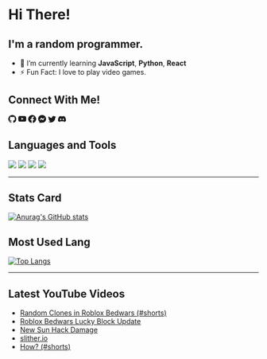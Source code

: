 # Hi There!
## I'm a random programmer.
- 🌱 I’m currently learning **JavaScript**, **Python**, **React**
- ⚡ Fun Fact: I love to play video games.
## Connect With Me!
[<svg xmlns="http://www.w3.org/2000/svg" width="16" height="16" fill="currentColor" class="bi bi-github" viewBox="0 0 16 16">
  <path d="M8 0C3.58 0 0 3.58 0 8c0 3.54 2.29 6.53 5.47 7.59.4.07.55-.17.55-.38 0-.19-.01-.82-.01-1.49-2.01.37-2.53-.49-2.69-.94-.09-.23-.48-.94-.82-1.13-.28-.15-.68-.52-.01-.53.63-.01 1.08.58 1.23.82.72 1.21 1.87.87 2.33.66.07-.52.28-.87.51-1.07-1.78-.2-3.64-.89-3.64-3.95 0-.87.31-1.59.82-2.15-.08-.2-.36-1.02.08-2.12 0 0 .67-.21 2.2.82.64-.18 1.32-.27 2-.27.68 0 1.36.09 2 .27 1.53-1.04 2.2-.82 2.2-.82.44 1.1.16 1.92.08 2.12.51.56.82 1.27.82 2.15 0 3.07-1.87 3.75-3.65 3.95.29.25.54.73.54 1.48 0 1.07-.01 1.93-.01 2.2 0 .21.15.46.55.38A8.012 8.012 0 0 0 16 8c0-4.42-3.58-8-8-8z"/>
</svg>](https://github.com/Minecraft55665/)
[<svg xmlns="http://www.w3.org/2000/svg" width="16" height="16" fill="currentColor" class="bi bi-youtube" viewBox="0 0 16 16">
  <path d="M8.051 1.999h.089c.822.003 4.987.033 6.11.335a2.01 2.01 0 0 1 1.415 1.42c.101.38.172.883.22 1.402l.01.104.022.26.008.104c.065.914.073 1.77.074 1.957v.075c-.001.194-.01 1.108-.082 2.06l-.008.105-.009.104c-.05.572-.124 1.14-.235 1.558a2.007 2.007 0 0 1-1.415 1.42c-1.16.312-5.569.334-6.18.335h-.142c-.309 0-1.587-.006-2.927-.052l-.17-.006-.087-.004-.171-.007-.171-.007c-1.11-.049-2.167-.128-2.654-.26a2.007 2.007 0 0 1-1.415-1.419c-.111-.417-.185-.986-.235-1.558L.09 9.82l-.008-.104A31.4 31.4 0 0 1 0 7.68v-.123c.002-.215.01-.958.064-1.778l.007-.103.003-.052.008-.104.022-.26.01-.104c.048-.519.119-1.023.22-1.402a2.007 2.007 0 0 1 1.415-1.42c.487-.13 1.544-.21 2.654-.26l.17-.007.172-.006.086-.003.171-.007A99.788 99.788 0 0 1 7.858 2h.193zM6.4 5.209v4.818l4.157-2.408L6.4 5.209z"/>
</svg>](https://bit.do/duddleisa1)
[<svg xmlns="http://www.w3.org/2000/svg" width="16" height="16" fill="currentColor" class="bi bi-facebook" viewBox="0 0 16 16">
  <path d="M16 8.049c0-4.446-3.582-8.05-8-8.05C3.58 0-.002 3.603-.002 8.05c0 4.017 2.926 7.347 6.75 7.951v-5.625h-2.03V8.05H6.75V6.275c0-2.017 1.195-3.131 3.022-3.131.876 0 1.791.157 1.791.157v1.98h-1.009c-.993 0-1.303.621-1.303 1.258v1.51h2.218l-.354 2.326H9.25V16c3.824-.604 6.75-3.934 6.75-7.951z"/>
</svg>](https://facebook.com/duddleisa1)
[<svg xmlns="http://www.w3.org/2000/svg" width="16" height="16" fill="currentColor" class="bi bi-messenger" viewBox="0 0 16 16">
  <path d="M0 7.76C0 3.301 3.493 0 8 0s8 3.301 8 7.76-3.493 7.76-8 7.76c-.81 0-1.586-.107-2.316-.307a.639.639 0 0 0-.427.03l-1.588.702a.64.64 0 0 1-.898-.566l-.044-1.423a.639.639 0 0 0-.215-.456C.956 12.108 0 10.092 0 7.76zm5.546-1.459-2.35 3.728c-.225.358.214.761.551.506l2.525-1.916a.48.48 0 0 1 .578-.002l1.869 1.402a1.2 1.2 0 0 0 1.735-.32l2.35-3.728c.226-.358-.214-.761-.551-.506L9.728 7.381a.48.48 0 0 1-.578.002L7.281 5.98a1.2 1.2 0 0 0-1.735.32z"/>
</svg>](https://m.me/duddleisa1)
[<svg xmlns="http://www.w3.org/2000/svg" width="16" height="16" fill="currentColor" class="bi bi-twitter" viewBox="0 0 16 16">
  <path d="M5.026 15c6.038 0 9.341-5.003 9.341-9.334 0-.14 0-.282-.006-.422A6.685 6.685 0 0 0 16 3.542a6.658 6.658 0 0 1-1.889.518 3.301 3.301 0 0 0 1.447-1.817 6.533 6.533 0 0 1-2.087.793A3.286 3.286 0 0 0 7.875 6.03a9.325 9.325 0 0 1-6.767-3.429 3.289 3.289 0 0 0 1.018 4.382A3.323 3.323 0 0 1 .64 6.575v.045a3.288 3.288 0 0 0 2.632 3.218 3.203 3.203 0 0 1-.865.115 3.23 3.23 0 0 1-.614-.057 3.283 3.283 0 0 0 3.067 2.277A6.588 6.588 0 0 1 .78 13.58a6.32 6.32 0 0 1-.78-.045A9.344 9.344 0 0 0 5.026 15z"/>
</svg>](https://twitter.com/@duddleisa1_main)
[<svg xmlns="http://www.w3.org/2000/svg" width="16" height="16" fill="currentColor" class="bi bi-discord" viewBox="0 0 16 16">
  <path d="M13.545 2.907a13.227 13.227 0 0 0-3.257-1.011.05.05 0 0 0-.052.025c-.141.25-.297.577-.406.833a12.19 12.19 0 0 0-3.658 0 8.258 8.258 0 0 0-.412-.833.051.051 0 0 0-.052-.025c-1.125.194-2.22.534-3.257 1.011a.041.041 0 0 0-.021.018C.356 6.024-.213 9.047.066 12.032c.001.014.01.028.021.037a13.276 13.276 0 0 0 3.995 2.02.05.05 0 0 0 .056-.019c.308-.42.582-.863.818-1.329a.05.05 0 0 0-.01-.059.051.051 0 0 0-.018-.011 8.875 8.875 0 0 1-1.248-.595.05.05 0 0 1-.02-.066.051.051 0 0 1 .015-.019c.084-.063.168-.129.248-.195a.05.05 0 0 1 .051-.007c2.619 1.196 5.454 1.196 8.041 0a.052.052 0 0 1 .053.007c.08.066.164.132.248.195a.051.051 0 0 1-.004.085 8.254 8.254 0 0 1-1.249.594.05.05 0 0 0-.03.03.052.052 0 0 0 .003.041c.24.465.515.909.817 1.329a.05.05 0 0 0 .056.019 13.235 13.235 0 0 0 4.001-2.02.049.049 0 0 0 .021-.037c.334-3.451-.559-6.449-2.366-9.106a.034.034 0 0 0-.02-.019Zm-8.198 7.307c-.789 0-1.438-.724-1.438-1.612 0-.889.637-1.613 1.438-1.613.807 0 1.45.73 1.438 1.613 0 .888-.637 1.612-1.438 1.612Zm5.316 0c-.788 0-1.438-.724-1.438-1.612 0-.889.637-1.613 1.438-1.613.807 0 1.451.73 1.438 1.613 0 .888-.631 1.612-1.438 1.612Z"/>
</svg>](https://discord.gg/mQzbjsvqxX)

## Languages and Tools
<img src="https://img.icons8.com/color/48/000000/javascript.png"/>
<img src="https://img.icons8.com/color/50/000000/python.png"/>
<img src="https://img.icons8.com/color/50/000000/golang.png"/>
<img src="https://img.icons8.com/color/50/000000/mongodb.png"/>

---
## Stats Card
[![Anurag's GitHub stats](https://github-readme-stats.vercel.app/api?username=minecraft55665&show_icons=true&border_radius=10&theme=onedark&layout=compact)](https://github.com/anuraghazra/github-readme-stats)

## Most Used Lang
[![Top Langs](https://github-readme-stats.vercel.app/api/top-langs/?username=minecraft55665&layout=compact&theme=onedark)](https://github.com/anuraghazra/github-readme-stats)

---
## Latest YouTube Videos
<!-- YOUTUBE:START -->
- [Random Clones in Roblox Bedwars &lpar;#shorts&rpar;](https://www.youtube.com/watch?v=ply8gwuBgRw)
- [Roblox Bedwars Lucky Block Update](https://www.youtube.com/watch?v=q2cWUiAzlcQ)
- [New Sun Hack Damage](https://www.youtube.com/watch?v=jLvxWP1rHko)
- [slither.io](https://www.youtube.com/watch?v=nhevHhf4S3M)
- [How? &lpar;#shorts&rpar;](https://www.youtube.com/watch?v=n11OpG4W-yo)
<!-- YOUTUBE:END -->
